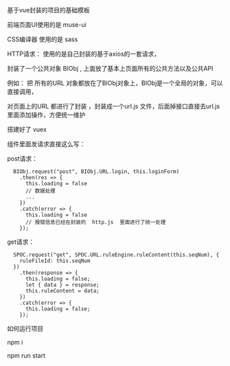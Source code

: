 基于vue封装的项目的基础模板

前端页面UI使用的是 muse-ui

CSS编译器 使用的是 sass 

HTTP请求： 使用的是自己封装的基于axios的一套请求，

封装了一个公共对象 BIObj , 上面放了基本上页面所有的公共方法以及公共API

例如：
把 所有的URL 对象都放在了BIObj对象上，BIObj是一个全局的对象，可以直接调用，

对页面上的URL  都进行了封装 ，封装成一个url.js 文件，后面掉接口直接去url.js里面添加操作，方便统一维护

搭建好了 vuex 

组件里面发请求直接这么写：

post请求：

      BIObj.request("post", BIObj.URL.login, this.loginForm)
        .then(res => {
          this.loading = false
          // 数据处理
          ...
        })
        .catch(error => {
          this.loading = false
          // 报错信息已经在封装的  http.js  里面进行了统一处理
        });


get请求：

      SPOC.request("get", SPOC.URL.ruleEngine.ruleContent(this.seqNum), {
        ruleFileId: this.seqNum
      })
        .then(response => {
          this.loading = false;
          let { data } = response;
          this.ruleContent = data;
        })
        .catch(error => {
          this.loading = false;
        });


如何运行项目

npm i 


npm  run start  


